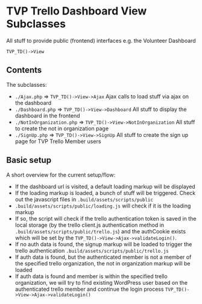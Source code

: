 # TVP Trello Dashboard View Subclasses

All stuff to provide public (frontend) interfaces e.g. the Volunteer Dashboard

`TVP_TD()->View`

## Contents

The subclasses:
* `./Ajax.php` => `TVP_TD()->View->Ajax` Ajax calls to load stuff via ajax on the dashboard
* `./Dashboard.php` => `TVP_TD()->View->Dashboard` All stuff to display the dashboard in the frontend
* `./NotInOrganization.php` => `TVP_TD()->View->NotInOrganization` All stuff to create the not in organization page
* `./SignUp.php` => `TVP_TD()->View->SignUp` All stuff to create the sign up page for TVP Trello Member users

## Basic setup

A short overview for the current setup/flow:
* If the dashboard url is visited, a default loading markup will be displayed
* If the loading markup is loaded, a bunch of stuff will be triggered. Check out the javascript files in `.build/assets/scripts/public`
* `.build/assets/scripts/public/loading.js` will check if it is the loading markup
* If so, the script will check if the trello authentication token is saved in the local storage (by the trello client.js authentication method in `.build/assets/scripts/public/trello.js`) and the authCookie exists which will be set by the `TVP_TD()->View->Ajax->validateLogin()`.
* If no auth data is found, the signup markup will be loaded to trigger the trello authentication `.build/assets/scripts/public/trello.js`
* If auth data is found, but the authenticated member is not a member of the specified trello organization, the not in organization markup will be loaded
* If auth data is found and member is within the specified trello organization, we will try to find existing WordPress user based on the authenticated trello member and continue the login process `TVP_TD()->View->Ajax->validateLogin()`
